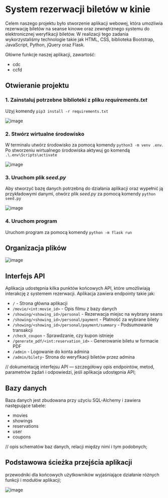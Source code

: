 # System rezerwacji biletów w kinie

Celem naszego projektu było stworzenie aplikacji webowej, która umożliwia rezerwację biletów na seanse kinowe oraz zewnętrznego systemu do elektronicznej weryfikacji biletów. W realizacji tego zadania wykorzystaliśmy technologie takie jak HTML, CSS, biblioteka Bootstrap, JavaScript, Python, jQuery oraz Flask.

Główne funkcje naszej aplikacji, zawartość:
* cdc
* ccfd


## Otwieranie projektu
### 1. Zainstaluj potrzebne biblioteki z pliku *requirements.txt*
Użyj komendy `pip3 install -r requirements.txt`

![image](https://github.com/user-attachments/assets/50f6e756-9c38-462f-bc69-a5e06fa7c58a)

### 2. Stwórz wirtualne środowisko
W terminalu utwórz środowisko za pomocą komendy `python3 -m venv .env`. Po stworzeniu wirtualnego środowiska aktywuj go komendą `.\.env\Scripts\activate`

![image](https://github.com/user-attachments/assets/7213a705-7315-413e-8b8d-0c3c96b16c87)

### 3. Uruchom plik *seed.py*
Aby stworzyć bazę danych potrzebną do działania aplikacji oraz wypełnić ją przykładowymi danymi, otwórz plik *seed.py* za pomocą komendy `python seed.py`

![image](https://github.com/user-attachments/assets/0b121cc5-8b29-496d-8550-be4c78514153)

### 4. Uruchom program
Uruchom program za pomocą komendy `python -m flask run`

## Organizacja plików
![image](https://github.com/user-attachments/assets/733f442f-6e11-4395-95fd-20ed71dd54b8)



## Interfejs API
Aplikacja udostępnia kilka punktów końcowych API, które umożliwiają interakcję z systemem rezerwacji. Aplikacja zawiera endpointy takie jak:

* `/` - Strona główna aplikacji 
* `/movie/<int:movie_id>` - Opis filmu z bazy danych
* `/showing/<showing_id>/personal` - Rezerwacja miejsc na wybrany seans
* `/showing/<showing_id>/personal/payment` - Płatność za wybrane bilety
* `/showing/<showing_id>/personal/payment/summary` - Podsumowanie transakcji 
* `/check_coupon` - Sprawdzanie, czy kupon istnieje
* `/generate_pdf/<int:reservation_id>` - Generowanie biletu w formacie PDF
* `/admin` - Logowanie do konta admina
* `/admin/bilety`- Strona do weryfikacji biletów przez admina


// dokumentację interfejsu API — szczegółowy opis endpointów, metod, parametrów żądań i odpowiedzi, jeśli aplikacja udostępnia API;

## Bazy danych
Baza danych jest zbudowana przy użyciu SQL-Alchemy i zawiera następujące tabele:
* movies
* showings
* reservations
* user
* coupons

// opis schematów baz danych, relacji między nimi i tym podobnych;

## Podstawowa ścieżka przejścia aplikacji
przewodniki dla końcowych użytkowników wyjaśniające działanie różnych funkcji i modułów aplikacji;


![image](https://github.com/user-attachments/assets/c0eed2a8-6806-43d5-b0c3-48c94753ee1c)

